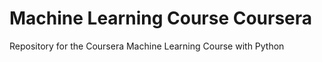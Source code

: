 # Machine Learning Course Coursera
Repository for the Coursera Machine Learning Course with Python


